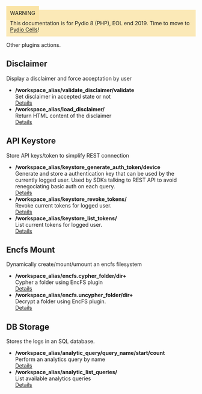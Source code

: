 <div style="background-color: #fbe9b7;font-size: 14px;">
<span style="background-color: #fae4a6;padding: 10px;">WARNING</span>
<span style="padding: 10px;display: inline-block;">This documentation is for Pydio 8 (PHP), EOL end 2019. Time to move to <a href="https://pydio.com/en/docs/cells/v2/quick-start">Pydio Cells</a>!</span>
</div>

Other plugins actions.

## Disclaimer  
Display a disclaimer and force acceptation by user


- **/workspace_alias/validate_disclaimer/validate**  
  Set disclaimer in accepted state or not  
  [Details](https://pydio.com/en/docs/references/pydio-api#!/action.disclaimer/validate_disclaimer_post_0)
- **/workspace_alias/load_disclaimer/**  
  Return HTML content of the disclaimer  
  [Details](https://pydio.com/en/docs/references/pydio-api#!/action.disclaimer/load_disclaimer_post_1)

## API Keystore  
Store API keys/token to simplify REST connection


- **/workspace_alias/keystore_generate_auth_token/device**  
  Generate and store a authentication key that can be used by the currently logged user. Used by SDKs talking to REST API to avoid renegociating basic auth on each query.  
  [Details](https://pydio.com/en/docs/references/pydio-api#!/authfront.keystore/generateAuthToken_post_0)
- **/workspace_alias/keystore_revoke_tokens/**  
  Revoke current tokens for logged user.  
  [Details](https://pydio.com/en/docs/references/pydio-api#!/authfront.keystore/revokeAuthToken_post_1)
- **/workspace_alias/keystore_list_tokens/**  
  List current tokens for logged user.  
  [Details](https://pydio.com/en/docs/references/pydio-api#!/authfront.keystore/listAuthToken_post_2)

## Encfs Mount  
Dynamically create/mount/umount an encfs filesystem


- **/workspace_alias/encfs.cypher_folder/dir+**  
  Cypher a folder using EncFS plugin  
  [Details](https://pydio.com/en/docs/references/pydio-api#!/cypher.encfs/encfs.cypher_folder_post_0)
- **/workspace_alias/encfs.uncypher_folder/dir+**  
  Decrypt a folder using EncFS plugin.  
  [Details](https://pydio.com/en/docs/references/pydio-api#!/cypher.encfs/encfs.uncypher_folder_post_1)

## DB Storage  
Stores the logs in an SQL database.


- **/workspace_alias/analytic_query/query_name/start/count**  
  Perform an analytics query by name  
  [Details](https://pydio.com/en/docs/references/pydio-api#!/log.sql/analyticQuery_post_0)
- **/workspace_alias/analytic_list_queries/**  
  List available analytics queries  
  [Details](https://pydio.com/en/docs/references/pydio-api#!/log.sql/analyticListQueries_post_1)